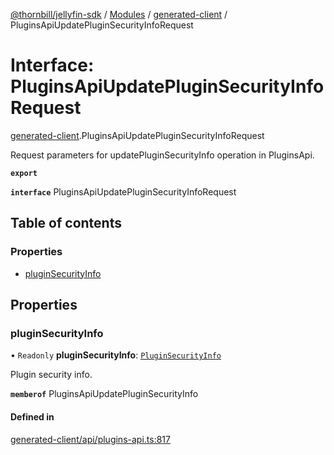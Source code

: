 [@thornbill/jellyfin-sdk](../README.md) / [Modules](../modules.md) / [generated-client](../modules/generated_client.md) / PluginsApiUpdatePluginSecurityInfoRequest

# Interface: PluginsApiUpdatePluginSecurityInfoRequest

[generated-client](../modules/generated_client.md).PluginsApiUpdatePluginSecurityInfoRequest

Request parameters for updatePluginSecurityInfo operation in PluginsApi.

**`export`**

**`interface`** PluginsApiUpdatePluginSecurityInfoRequest

## Table of contents

### Properties

- [pluginSecurityInfo](generated_client.PluginsApiUpdatePluginSecurityInfoRequest.md#pluginsecurityinfo)

## Properties

### pluginSecurityInfo

• `Readonly` **pluginSecurityInfo**: [`PluginSecurityInfo`](generated_client.PluginSecurityInfo.md)

Plugin security info.

**`memberof`** PluginsApiUpdatePluginSecurityInfo

#### Defined in

[generated-client/api/plugins-api.ts:817](https://github.com/thornbill/jellyfin-sdk-typescript/blob/21a118e/src/generated-client/api/plugins-api.ts#L817)

